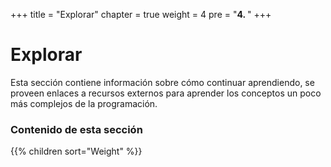 +++
title = "Explorar"
chapter = true
weight = 4
pre = "<b>4. </b>"
+++

# Explorar

Esta sección contiene información sobre cómo continuar aprendiendo, se proveen enlaces a recursos externos para aprender los conceptos un poco más complejos de la programación.

### Contenido de esta sección

{{% children sort="Weight" %}}

